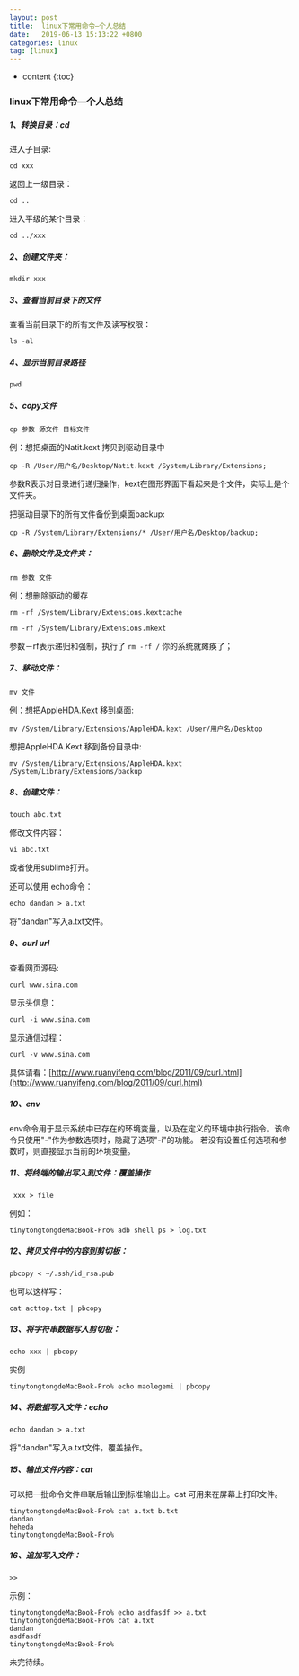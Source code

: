 ```yaml
---
layout: post
title:  linux下常用命令—个人总结
date:   2019-06-13 15:13:22 +0800
categories: linux
tag: [linux]
---
```


* content
{:toc}




### linux下常用命令—个人总结
##### 1、转换目录：cd
进入子目录:

```
cd xxx
```

返回上一级目录：

```
cd ..
```

进入平级的某个目录：

```
cd ../xxx
```

##### 2、创建文件夹：

```
mkdir xxx
```

##### 3、查看当前目录下的文件

查看当前目录下的所有文件及读写权限：

```
ls -al
```

##### 4、显示当前目录路径

```
pwd
```

##### 5、copy文件

```
cp 参数 源文件 目标文件
```
例：想把桌面的Natit.kext 拷贝到驱动目录中 

```
cp -R /User/用户名/Desktop/Natit.kext /System/Library/Extensions;
```
参数R表示对目录进行递归操作，kext在图形界面下看起来是个文件，实际上是个文件夹。

把驱动目录下的所有文件备份到桌面backup:

```
cp -R /System/Library/Extensions/* /User/用户名/Desktop/backup;
```

##### 6、删除文件及文件夹：

```
rm 参数 文件
```
例：想删除驱动的缓存

```
rm -rf /System/Library/Extensions.kextcache 
```

```
rm -rf /System/Library/Extensions.mkext
```
参数－rf表示递归和强制，执行了 `rm -rf /` 你的系统就瘫痪了；

##### 7、移动文件：

```
mv 文件
```
例：想把AppleHDA.Kext 移到桌面:

```
mv /System/Library/Extensions/AppleHDA.kext /User/用户名/Desktop
```

想把AppleHDA.Kext 移到备份目录中:

```
mv /System/Library/Extensions/AppleHDA.kext /System/Library/Extensions/backup
```

##### 8、创建文件：

```
touch abc.txt
```
修改文件内容：

```
vi abc.txt
```
或者使用sublime打开。

还可以使用 echo命令：

```
echo dandan > a.txt
```
将"dandan"写入a.txt文件。

##### 9、curl url
查看网页源码:

```
curl www.sina.com
```
显示头信息：

```
curl -i www.sina.com
```
显示通信过程：

```
curl -v www.sina.com
```
具体请看：[http://www.ruanyifeng.com/blog/2011/09/curl.html](http://www.ruanyifeng.com/blog/2011/09/curl.html)

##### 10、env
env命令用于显示系统中已存在的环境变量，以及在定义的环境中执行指令。该命令只使用"-"作为参数选项时，隐藏了选项"-i"的功能。
若没有设置任何选项和参数时，则直接显示当前的环境变量。

##### 11、将终端的输出写入到文件：覆盖操作

```
 xxx > file
```

例如：
```
tinytongtongdeMacBook-Pro% adb shell ps > log.txt
```

##### 12、拷贝文件中的内容到剪切板：

```
pbcopy < ~/.ssh/id_rsa.pub
```

也可以这样写：

```
cat acttop.txt | pbcopy
```

##### 13、将字符串数据写入剪切板：

```
echo xxx | pbcopy
```

实例
```
tinytongtongdeMacBook-Pro% echo maolegemi | pbcopy
```

##### 14、将数据写入文件：echo

```
echo dandan > a.txt
```
将"dandan"写入a.txt文件，覆盖操作。

##### 15、输出文件内容：cat

可以把一批命令文件串联后输出到标准输出上。cat 可用来在屏幕上打印文件。

```
tinytongtongdeMacBook-Pro% cat a.txt b.txt
dandan
heheda
tinytongtongdeMacBook-Pro%
```

##### 16、追加写入文件：

```
>>
```

示例：

```
tinytongtongdeMacBook-Pro% echo asdfasdf >> a.txt
tinytongtongdeMacBook-Pro% cat a.txt
dandan
asdfasdf
tinytongtongdeMacBook-Pro%
```

未完待续。


